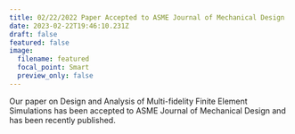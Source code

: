 ```yaml
---
title: 02/22/2022 Paper Accepted to ASME Journal of Mechanical Design
date: 2023-02-22T19:46:10.231Z
draft: false
featured: false
image:
  filename: featured
  focal_point: Smart
  preview_only: false
---
```

Our paper on Design and Analysis of Multi-fidelity Finite Element Simulations has been accepted to ASME Journal of Mechanical Design and has been recently published.